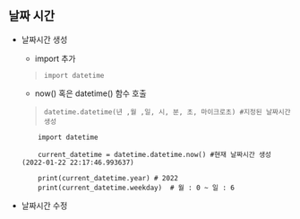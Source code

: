 ## 날짜 시간
* 날짜시간 생성
    * import 추가
    > ```import datetime```

    * now() 혹은 datetime() 함수 호출
    > ```datetime.datetime(년 ,월 ,일, 시, 분, 초, 마이크로초) #지정된 날짜시간 생성```
    ```
        import datetime
        
        current_datetime = datetime.datetime.now() #현재 날짜시간 생성(2022-01-22 22:17:46.993637)
        
        print(current_datetime.year) # 2022
        print(current_datetime.weekday)  # 월 : 0 ~ 일 : 6
   
    ```
* 날짜시간 수정
    
